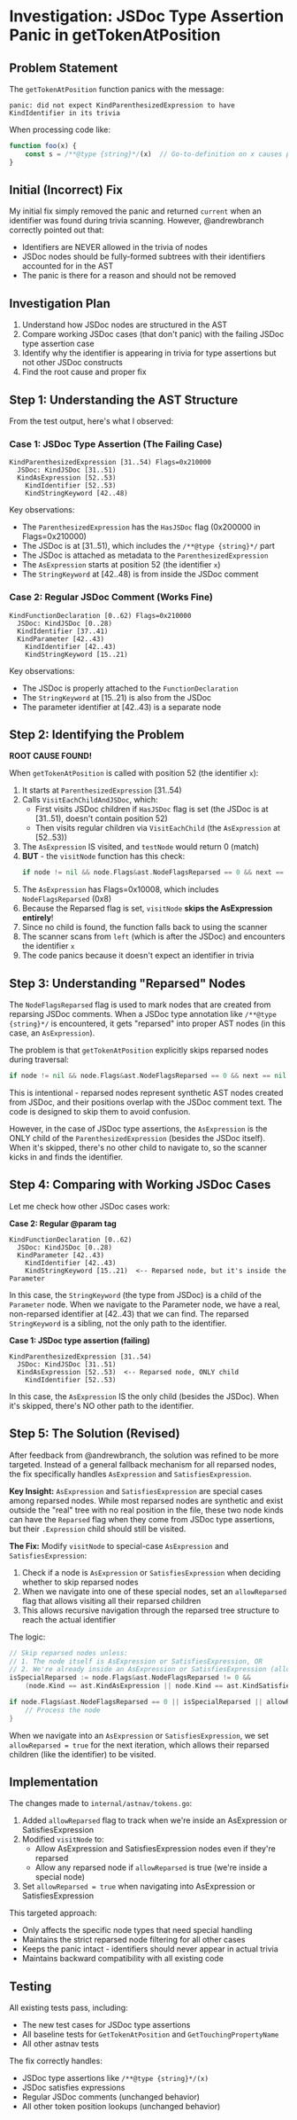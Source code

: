# Investigation: JSDoc Type Assertion Panic in getTokenAtPosition

## Problem Statement

The `getTokenAtPosition` function panics with the message:
```
panic: did not expect KindParenthesizedExpression to have KindIdentifier in its trivia
```

When processing code like:
```javascript
function foo(x) {
    const s = /**@type {string}*/(x)  // Go-to-definition on x causes panic
}
```

## Initial (Incorrect) Fix

My initial fix simply removed the panic and returned `current` when an identifier was found during trivia scanning. However, @andrewbranch correctly pointed out that:
- Identifiers are NEVER allowed in the trivia of nodes
- JSDoc nodes should be fully-formed subtrees with their identifiers accounted for in the AST
- The panic is there for a reason and should not be removed

## Investigation Plan

1. Understand how JSDoc nodes are structured in the AST
2. Compare working JSDoc cases (that don't panic) with the failing JSDoc type assertion case
3. Identify why the identifier is appearing in trivia for type assertions but not other JSDoc constructs
4. Find the root cause and proper fix

## Step 1: Understanding the AST Structure

From the test output, here's what I observed:

### Case 1: JSDoc Type Assertion (The Failing Case)
```
KindParenthesizedExpression [31..54) Flags=0x210000
  JSDoc: KindJSDoc [31..51)
  KindAsExpression [52..53)
    KindIdentifier [52..53)
    KindStringKeyword [42..48)
```

Key observations:
- The `ParenthesizedExpression` has the `HasJSDoc` flag (0x200000 in Flags=0x210000)
- The JSDoc is at [31..51), which includes the `/**@type {string}*/` part
- The JSDoc is attached as metadata to the `ParenthesizedExpression`
- The `AsExpression` starts at position 52 (the identifier `x`)
- The `StringKeyword` at [42..48) is from inside the JSDoc comment

### Case 2: Regular JSDoc Comment (Works Fine)
```
KindFunctionDeclaration [0..62) Flags=0x210000
  JSDoc: KindJSDoc [0..28)
  KindIdentifier [37..41)
  KindParameter [42..43)
    KindIdentifier [42..43)
    KindStringKeyword [15..21)
```

Key observations:
- The JSDoc is properly attached to the `FunctionDeclaration`
- The `StringKeyword` at [15..21) is also from the JSDoc
- The parameter identifier at [42..43) is a separate node

## Step 2: Identifying the Problem

**ROOT CAUSE FOUND!**

When `getTokenAtPosition` is called with position 52 (the identifier `x`):

1. It starts at `ParenthesizedExpression` [31..54)
2. Calls `VisitEachChildAndJSDoc`, which:
   - First visits JSDoc children if `HasJSDoc` flag is set (the JSDoc is at [31..51), doesn't contain position 52)
   - Then visits regular children via `VisitEachChild` (the `AsExpression` at [52..53))
3. The `AsExpression` IS visited, and `testNode` would return 0 (match)
4. **BUT** - the `visitNode` function has this check:
   ```go
   if node != nil && node.Flags&ast.NodeFlagsReparsed == 0 && next == nil {
   ```
5. The `AsExpression` has Flags=0x10008, which includes `NodeFlagsReparsed` (0x8)
6. Because the Reparsed flag is set, `visitNode` **skips the AsExpression entirely**!
7. Since no child is found, the function falls back to using the scanner
8. The scanner scans from `left` (which is after the JSDoc) and encounters the identifier `x`
9. The code panics because it doesn't expect an identifier in trivia

## Step 3: Understanding "Reparsed" Nodes

The `NodeFlagsReparsed` flag is used to mark nodes that are created from reparsing JSDoc comments. When a JSDoc type annotation like `/**@type {string}*/` is encountered, it gets "reparsed" into proper AST nodes (in this case, an `AsExpression`).

The problem is that `getTokenAtPosition` explicitly skips reparsed nodes during traversal:
```go
if node != nil && node.Flags&ast.NodeFlagsReparsed == 0 && next == nil {
```

This is intentional - reparsed nodes represent synthetic AST nodes created from JSDoc, and their positions overlap with the JSDoc comment text. The code is designed to skip them to avoid confusion.

However, in the case of JSDoc type assertions, the `AsExpression` is the ONLY child of the `ParenthesizedExpression` (besides the JSDoc itself). When it's skipped, there's no other child to navigate to, so the scanner kicks in and finds the identifier.

## Step 4: Comparing with Working JSDoc Cases

Let me check how other JSDoc cases work:

**Case 2: Regular @param tag**
```
KindFunctionDeclaration [0..62)
  JSDoc: KindJSDoc [0..28)
  KindParameter [42..43)
    KindIdentifier [42..43)
    KindStringKeyword [15..21)  <-- Reparsed node, but it's inside the Parameter
```

In this case, the `StringKeyword` (the type from JSDoc) is a child of the `Parameter` node. When we navigate to the Parameter node, we have a real, non-reparsed identifier at [42..43) that we can find. The reparsed `StringKeyword` is a sibling, not the only path to the identifier.

**Case 1: JSDoc type assertion (failing)**
```
KindParenthesizedExpression [31..54)
  JSDoc: KindJSDoc [31..51)
  KindAsExpression [52..53)  <-- Reparsed node, ONLY child
    KindIdentifier [52..53)
```

In this case, the `AsExpression` IS the only child (besides the JSDoc). When it's skipped, there's NO other path to the identifier.

## Step 5: The Solution (Revised)

After feedback from @andrewbranch, the solution was refined to be more targeted. Instead of a general fallback mechanism for all reparsed nodes, the fix specifically handles `AsExpression` and `SatisfiesExpression`.

**Key Insight:** `AsExpression` and `SatisfiesExpression` are special cases among reparsed nodes. While most reparsed nodes are synthetic and exist outside the "real" tree with no real position in the file, these two node kinds can have the `Reparsed` flag when they come from JSDoc type assertions, but their `.Expression` child should still be visited.

**The Fix:** Modify `visitNode` to special-case `AsExpression` and `SatisfiesExpression`:

1. Check if a node is `AsExpression` or `SatisfiesExpression` when deciding whether to skip reparsed nodes
2. When we navigate into one of these special nodes, set an `allowReparsed` flag that allows visiting all their reparsed children
3. This allows recursive navigation through the reparsed tree structure to reach the actual identifier

The logic:
```go
// Skip reparsed nodes unless:
// 1. The node itself is AsExpression or SatisfiesExpression, OR
// 2. We're already inside an AsExpression or SatisfiesExpression (allowReparsed=true)
isSpecialReparsed := node.Flags&ast.NodeFlagsReparsed != 0 &&
    (node.Kind == ast.KindAsExpression || node.Kind == ast.KindSatisfiesExpression)

if node.Flags&ast.NodeFlagsReparsed == 0 || isSpecialReparsed || allowReparsed {
    // Process the node
}
```

When we navigate into an `AsExpression` or `SatisfiesExpression`, we set `allowReparsed = true` for the next iteration, which allows their reparsed children (like the identifier) to be visited.

## Implementation

The changes made to `internal/astnav/tokens.go`:

1. Added `allowReparsed` flag to track when we're inside an AsExpression or SatisfiesExpression
2. Modified `visitNode` to:
   - Allow AsExpression and SatisfiesExpression nodes even if they're reparsed
   - Allow any reparsed node if `allowReparsed` is true (we're inside a special node)
3. Set `allowReparsed = true` when navigating into AsExpression or SatisfiesExpression

This targeted approach:
- Only affects the specific node types that need special handling
- Maintains the strict reparsed node filtering for all other cases
- Keeps the panic intact - identifiers should never appear in actual trivia
- Maintains backward compatibility with all existing code

## Testing

All existing tests pass, including:
- The new test cases for JSDoc type assertions
- All baseline tests for `GetTokenAtPosition` and `GetTouchingPropertyName`
- All other astnav tests

The fix correctly handles:
- JSDoc type assertions like `/**@type {string}*/(x)`
- JSDoc satisfies expressions
- Regular JSDoc comments (unchanged behavior)
- All other token position lookups (unchanged behavior)
